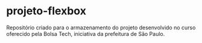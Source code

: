 # projeto-flexbox
Repositório criado para o armazenamento do projeto desenvolvido no curso oferecido pela Bolsa Tech, iniciativa da prefeitura de São Paulo.
